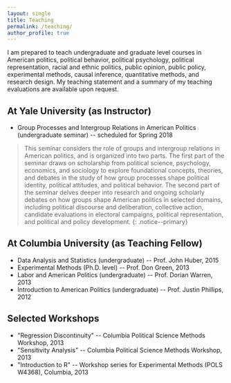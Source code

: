 ```yaml
---
layout: single
title: Teaching
permalink: /teaching/
author_profile: true
---
```


I am prepared to teach undergraduate and graduate level courses in American politics, political behavior, political psychology, political representation, racial and ethnic politics, public opinion, public policy, experimental methods, causal inference, quantitative methods, and research design. My teaching statement and a summary of my teaching evaluations are available upon request. 

## At Yale University (as Instructor)
* Group Processes and Intergroup Relations in American Politics (undergraduate seminar) -- scheduled for Spring 2018
> This seminar considers the role of groups and intergroup relations in American politics, and is organized into two parts. The first part of the seminar draws on scholarship from political science, psychology, economics, and sociology to explore foundational concepts, theories, and debates in the study of how group processes shape political identity, political attitudes, and political behavior. The second part of the seminar delves deeper into research and ongoing scholarly debates on how groups shape American politics in selected domains, including political discourse and deliberation, collective action, candidate evaluations in electoral campaigns, political representation, and political and policy development. {: .notice--primary}

## At Columbia University (as Teaching Fellow)
* Data Analysis and Statistics (undergraduate) -- Prof. John Huber, 2015
* Experimental Methods (Ph.D. level) -- Prof. Don Green, 2013
* Labor and American Politics (undergraduate) -- Prof. Dorian Warren, 2013
* Introduction to American Politics (undergraduate) -- Prof. Justin Phillips, 2012

## Selected Workshops
* "Regression Discontinuity" -- Columbia Political Science Methods Workshop, 2013
* "Sensitivity Analysis" -- Columbia Political Science Methods Workshop, 2013
* "Introduction to R" -- Workshop series for Experimental Methods (POLS W4368), Columbia, 2013
